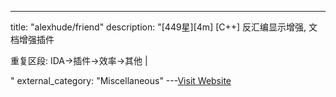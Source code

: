 ---
title: "alexhude/friend"
description: "[449星][4m] [C++]  反汇编显示增强, 文档增强插件

重复区段: IDA->插件->效率->其他 |

"
external_category: "Miscellaneous"
---[Visit Website](https://github.com/alexhude/friend)

